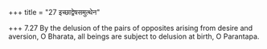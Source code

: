 +++
title = "27 इच्छाद्वेषसमुत्थेन"

+++
7.27 By the delusion of the pairs of opposites arising from desire and
aversion, O Bharata, all beings are subject to delusion at birth, O
Parantapa.
